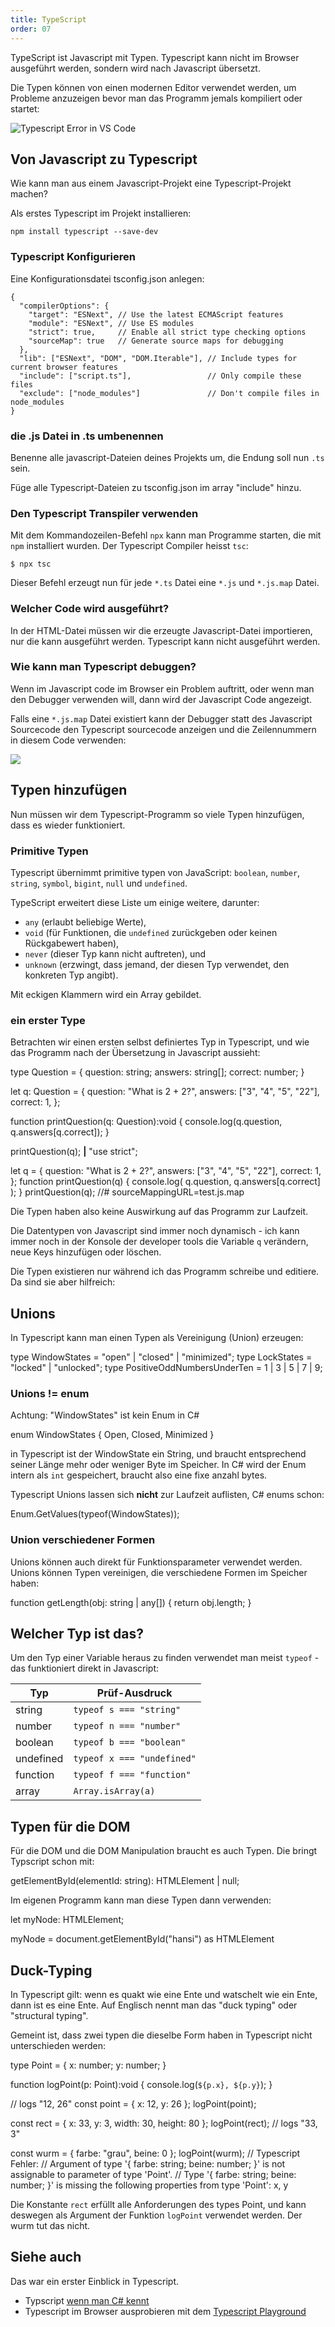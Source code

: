 ```yaml
---
title: TypeScript
order: 07
---
```


TypeScript ist Javascript mit Typen.  Typescript kann nicht im Browser
ausgeführt werden, sondern wird nach Javascript übersetzt.

Die Typen können von einen modernen Editor verwendet werden,
um Probleme anzuzeigen bevor man das Programm jemals kompiliert oder startet:

![Typescript Error in VS Code](/images/advanced-javascript/ts-im-editor.png)


## Von Javascript zu Typescript

Wie kann man aus einem Javascript-Projekt eine Typescript-Projekt machen?

Als erstes Typescript im Projekt installieren:

    npm install typescript --save-dev


### Typescript Konfigurieren

Eine Konfigurationsdatei tsconfig.json anlegen:

    {
      "compilerOptions": {
        "target": "ESNext", // Use the latest ECMAScript features
        "module": "ESNext", // Use ES modules
        "strict": true,     // Enable all strict type checking options
        "sourceMap": true   // Generate source maps for debugging
      },
      "lib": ["ESNext", "DOM", "DOM.Iterable"], // Include types for current browser features
      "include": ["script.ts"],                 // Only compile these files
      "exclude": ["node_modules"]               // Don't compile files in node_modules
    }

### die .js Datei in .ts umbenennen

Benenne alle  javascript-Dateien deines Projekts um, die Endung soll nun `.ts` sein.

Füge alle Typescript-Dateien zu tsconfig.json im array "include" hinzu.

### Den Typescript Transpiler verwenden

Mit dem Kommandozeilen-Befehl `npx` kann man Programme starten,
die mit `npm` installiert wurden. Der Typescript Compiler heisst `tsc`:

    $ npx tsc

Dieser Befehl erzeugt nun für jede `*.ts`  Datei eine  `*.js` und `*.js.map` Datei.

### Welcher Code wird ausgeführt?

In der HTML-Datei müssen wir die erzeugte Javascript-Datei importieren,
nur die kann ausgeführt werden. Typescript kann nicht ausgeführt werden.

<htmlcode>
<script type="module" src="./script.js"></script>
</htmlcode>

### Wie kann man Typescript debuggen?

Wenn im Javascript code im Browser ein Problem auftritt,
oder wenn man den Debugger verwenden will, dann wird der
Javascript Code angezeigt.

Falls eine `*.js.map` Datei existiert kann der Debugger
statt des Javascript Sourcecode den Typescript sourcecode
anzeigen und die Zeilennummern in diesem Code verwenden:

![](/images/advanced-javascript/tsdebug.png)


## Typen hinzufügen

Nun müssen wir dem Typescript-Programm so viele Typen hinzufügen,
dass es wieder funktioniert.

### Primitive Typen

Typescript übernimmt primitive typen von JavaScript: `boolean`, `number`, `string`, `symbol`, `bigint`, `null` und `undefined`.

TypeScript erweitert diese Liste um einige weitere, darunter:

* `any` (erlaubt beliebige Werte),
* `void` (für Funktionen, die `undefined` zurückgeben oder keinen Rückgabewert haben),
* `never` (dieser Typ kann nicht auftreten), und
* `unknown` (erzwingt, dass jemand, der diesen Typ verwendet, den konkreten Typ angibt).


Mit eckigen Klammern wird ein Array gebildet.


### ein erster Type

Betrachten wir einen ersten selbst definiertes Typ in Typescript,
und wie das Programm nach der Übersetzung in Javascript aussieht:

<typescript>
type Question = {
  question: string;
  answers: string[];
  correct: number;
}

let q: Question = {
  question: "What is 2 + 2?",
  answers: ["3", "4", "5", "22"],
  correct: 1,
};

function printQuestion(q: Question):void {
  console.log(q.question, q.answers[q.correct]);
}

printQuestion(q);
__|__
"use strict";

let q = {
    question: "What is 2 + 2?",
    answers: ["3", "4", "5", "22"],
    correct: 1,
};
function printQuestion(q) {
    console.log(
      q.question,
      q.answers[q.correct]
    );
}
printQuestion(q);
//# sourceMappingURL=test.js.map
</typescript>

Die Typen haben also keine Auswirkung auf das Programm
zur Laufzeit.

Die Datentypen von Javascript sind immer noch dynamisch -
ich kann immer noch in der Konsole
der developer tools die Variable `q` verändern, neue Keys
hinzufügen oder löschen.

Die Typen existieren  nur während ich das Programm
schreibe und editiere. Da sind sie aber hilfreich:

## Unions

In Typescript kann man einen Typen als Vereinigung (Union)
erzeugen:

<typescript>
type WindowStates = "open" | "closed" | "minimized";
type LockStates = "locked" | "unlocked";
type PositiveOddNumbersUnderTen = 1 | 3 | 5 | 7 | 9;
</typescript>

### Unions != enum

Achtung: "WindowStates" ist kein Enum in C#

<csharp>
enum WindowStates { Open, Closed, Minimized }
</csharp>

in Typescript ist der WindowState ein String, und braucht
entsprechend seiner Länge mehr oder weniger Byte im Speicher.
In C# wird der Enum intern als `int` gespeichert, braucht
also eine fixe anzahl bytes.

Typescript Unions lassen sich **nicht** zur Laufzeit auflisten, C# enums schon:

<csharp>
Enum.GetValues(typeof(WindowStates));
</csharp>

### Union verschiedener Formen

Unions können auch direkt für Funktionsparameter verwendet werden.
Unions können Typen vereinigen, die verschiedene Formen im Speicher haben:

<typescript>
function getLength(obj: string | any[]) {
  return obj.length;
}
</typescript>


## Welcher Typ ist das?

Um den Typ einer Variable heraus zu finden
verwendet man meist `typeof` - das funktioniert direkt
in Javascript:

| Typ         | Prüf-Ausdruck                        |
|-------------|--------------------------------------|
| string    | `typeof s === "string"`              |
| number    | `typeof n === "number"`              |
| boolean   | `typeof b === "boolean"`             |
| undefined | `typeof x === "undefined"`           |
| function  | `typeof f === "function"`            |
| array     | `Array.isArray(a)`                   |



## Typen für die DOM

Für die DOM und die DOM Manipulation braucht es auch Typen.
Die bringt Typscript schon mit:

<typescript>
getElementById(elementId: string): HTMLElement | null;
</typescript>

Im eigenen Programm kann man diese Typen dann verwenden:

<typescript>
let myNode: HTMLElement;

myNode = document.getElementById("hansi") as HTMLElement
</typescript>


## Duck-Typing

In Typescript gilt: wenn es quakt wie eine Ente und watschelt
wie ein Ente, dann ist es eine Ente.  Auf Englisch
nennt man das "duck typing" oder "structural typing".

Gemeint ist, dass zwei typen die dieselbe Form haben
in Typescript nicht unterschieden werden:

<typescript>
type Point = {
  x: number;
  y: number;
}

function logPoint(p: Point):void {
  console.log(`${p.x}, ${p.y}`);
}

// logs "12, 26"
const point = { x: 12, y: 26 };
logPoint(point);

const rect = { x: 33, y: 3, width: 30, height: 80 };
logPoint(rect); // logs "33, 3"

const wurm = { farbe: "grau", beine: 0 };
logPoint(wurm); // Typescript Fehler:
//  Argument of type '{ farbe: string; beine: number; }' is not assignable to parameter of type 'Point'.
//  Type '{ farbe: string; beine: number; }' is missing the following properties from type 'Point': x, y
</typescript>

Die Konstante `rect` erfüllt alle Anforderungen
des types Point, und kann deswegen als Argument
der Funktion `logPoint` verwendet werden.  Der wurm tut das nicht.


## Siehe auch

Das war ein erster Einblick in Typescript.

* Typscript [wenn man C# kennt](https://www.typescriptlang.org/docs/handbook/typescript-in-5-minutes-oop.html)
* Typescript im Browser ausprobieren mit dem [Typescript Playground](https://www.typescriptlang.org/play#show-examples)

